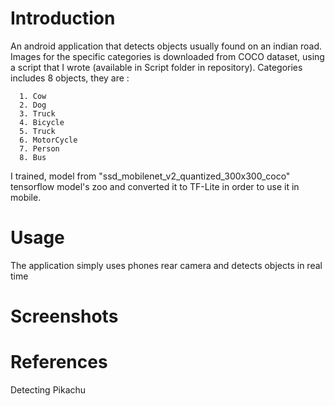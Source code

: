# Introduction
An android application that detects objects usually found on an indian road.
Images for the specific categories is downloaded from COCO dataset, using a script that I wrote (available in Script folder in repository).
Categories includes 8 objects, they are : 
    
      1. Cow
      2. Dog
      3. Truck
      4. Bicycle
      5. Truck
      6. MotorCycle
      7. Person
      8. Bus
      
I trained, model from "ssd_mobilenet_v2_quantized_300x300_coco" tensorflow model's zoo and converted it to TF-Lite in order to use it in mobile.
    
# Usage

The application simply uses phones rear camera and detects objects in real time

# Screenshots

# References

  <a herf="https://towardsdatascience.com/detecting-pikachu-on-android-using-tensorflow-object-detection-15464c7a60cd">Detecting Pikachu</a>
